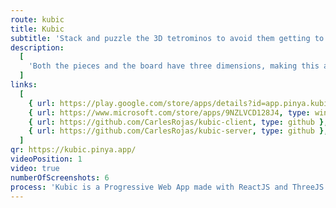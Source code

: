 ```yaml
---
route: kubic
title: Kubic
subtitle: 'Stack and puzzle the 3D tetrominos to avoid them getting to the top!'
description:
  [
    'Both the pieces and the board have three dimensions, making this a lot more challenging! Clear planes by filling them and try to reach the highest score by clearing four at the same time!',
  ]
links:
  [
    { url: https://play.google.com/store/apps/details?id=app.pinya.kubic, type: android },
    { url: https://www.microsoft.com/store/apps/9NZLVCD128J4, type: windows },
    { url: https://github.com/CarlesRojas/kubic-client, type: github },
    { url: https://github.com/CarlesRojas/kubic-server, type: github },
  ]
qr: https://kubic.pinya.app/
videoPosition: 1
video: true
numberOfScreenshots: 6
process: 'Kubic is a Progressive Web App made with ReactJS and ThreeJS. It targets mobile, tablet and desktop devices. The game is available through the Google Play Store and the Microsoft Store. You can also add it to your iPhone by scanning this QR and adding the website to your Home Screen.'
---
```

